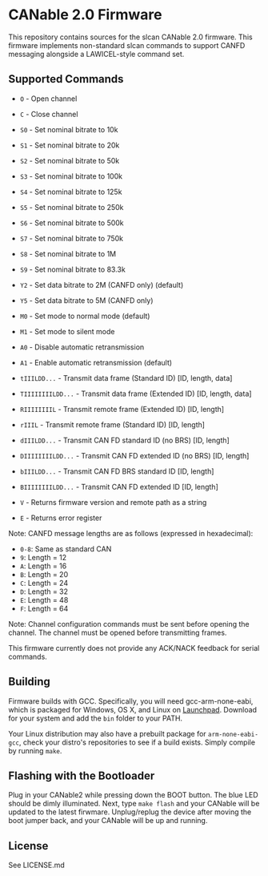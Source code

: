 # CANable 2.0 Firmware

This repository contains sources for the slcan CANable 2.0 firmware. This firmware implements non-standard slcan commands to support CANFD messaging alongside a LAWICEL-style command set.

## Supported Commands

- `O` - Open channel 
- `C` - Close channel 
- `S0` - Set nominal bitrate to 10k
- `S1` - Set nominal bitrate to 20k
- `S2` - Set nominal bitrate to 50k
- `S3` - Set nominal bitrate to 100k
- `S4` - Set nominal bitrate to 125k
- `S5` - Set nominal bitrate to 250k
- `S6` - Set nominal bitrate to 500k
- `S7` - Set nominal bitrate to 750k
- `S8` - Set nominal bitrate to 1M
- `S9` - Set nominal bitrate to 83.3k
- `Y2` - Set data bitrate to 2M (CANFD only) (default)
- `Y5` - Set data bitrate to 5M (CANFD only)
- `M0` - Set mode to normal mode (default)
- `M1` - Set mode to silent mode
- `A0` - Disable automatic retransmission 
- `A1` - Enable automatic retransmission (default)
- `tIIILDD...` - Transmit data frame (Standard ID) [ID, length, data]
- `TIIIIIIIILDD...` - Transmit data frame (Extended ID) [ID, length, data]
- `RIIIIIIIIL` - Transmit remote frame (Extended ID) [ID, length]
- `rIIIL` - Transmit remote frame (Standard ID) [ID, length]
- `dIIILDD...` - Transmit CAN FD standard ID (no BRS) [ID, length]
- `DIIIIIIIILDD...` - Transmit CAN FD extended ID (no BRS) [ID, length]
- `bIIILDD...` - Transmit CAN FD BRS standard ID [ID, length]
- `BIIIIIIIILDD...` - Transmit CAN FD extended ID [ID, length]

- `V` - Returns firmware version and remote path as a string
- `E` - Returns error register

Note: CANFD message lengths are as follows (expressed in hexadecimal):
- `0-8`: Same as standard CAN
- `9`: Length = 12
- `A`: Length = 16
- `B`: Length = 20
- `C`: Length = 24
- `D`: Length = 32
- `E`: Length = 48
- `F`: Length = 64

Note: Channel configuration commands must be sent before opening the channel. The channel must be opened before transmitting frames.

This firmware currently does not provide any ACK/NACK feedback for serial commands.

## Building

Firmware builds with GCC. Specifically, you will need gcc-arm-none-eabi, which
is packaged for Windows, OS X, and Linux on
[Launchpad](https://launchpad.net/gcc-arm-embedded/+download). Download for your
system and add the `bin` folder to your PATH.

Your Linux distribution may also have a prebuilt package for `arm-none-eabi-gcc`, check your distro's repositories to see if a build exists. Simply compile by running `make`. 

## Flashing with the Bootloader

Plug in your CANable2 while pressing down the BOOT button. The blue LED should be dimly illuminated. Next, type `make flash` and your CANable will be updated to the latest firwmare. Unplug/replug the device after moving the boot jumper back, and your CANable will be up and running.


## License

See LICENSE.md
